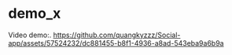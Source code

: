 # demo_x

Video demo:.
https://github.com/quangkyzzz/Social-app/assets/57524232/dc881455-b8f1-4936-a8ad-543eba9a6b9a

